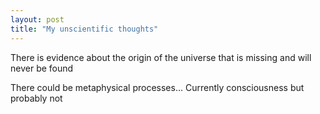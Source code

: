 ```yaml
---
layout: post
title: "My unscientific thoughts"
---
```


There is evidence about the origin of the universe that is missing and will never be found

There could be metaphysical processes… Currently consciousness but probably not
